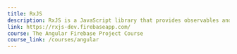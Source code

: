 ```yaml
---
title: RxJS
description: RxJS is a JavaScript library that provides observables and reactive programming utilities, primarily for controlling asynchronous streams of data. 
link: https://rxjs-dev.firebaseapp.com/
course: The Angular Firebase Project Course
course_link: /courses/angular
---
```

